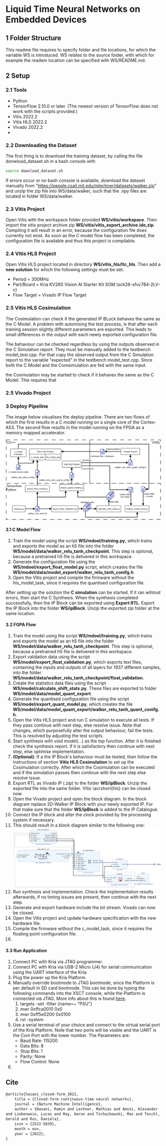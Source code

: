 # Liquid Time Neural Networks on Embedded Devices

## 1 Folder Structure
This readme file requires to specify folder and file locations, for which the variable WS is introduced. WS relates to the source folder, with which for example the readem location can be specified with WS/README.md.

## 2 Setup

### 2.1 Tools
- Python
- TensorFlow 2.10.0 or later. (The newest version of TensorFlow does not work with the scripts provided.)
- Vitis 2022.2
- Vitis HLS 2022.2
- Vivado 2022.2
- 
### 2.2 Downloading the Dataset
The first thing is to download the training dataset, by calling the file donwload_dataset.sh in a bash console with
```bash
source download_dataset.sh
```
If errors occur or no bash console is available, download the dataset manually from "https://people.csail.mit.edu/mlechner/datasets/walker.zip" and unzip the zip file into WS/data/walker, such that the .npy files are located in folder WS/data/walker.

### 2.3 Vitis Project
Open Vitis with the workspace folder provided **WS/vitis/workspace**. Then import the vitis project archive zip **WS/vitis/vitis_export_archive.ide,zip**. Compiling it will result in an error, because the configuration file does currently not exist. As soon as the C model flow has been completed, the configuration file is available and thus this project is compilable.

### 2.4 Vitis HLS Project
Open Vitis HLS project located in directory **WS/vitis_hls/ltc_hls**. Then add a **new solution** for which the following settings must be set:
* Period = 300MHz
* Part/Board = Kria KV260 Vision AI Starter Kit SOM (xck26-sfvc784-2LV-c)
* Flow Target = Vivado IP Flow Target

### 2.5 Vitis HLS Cosimulation
The Cosimulation can check if the generated IP BLock behaves the same as the C Model. A problem with automising the test process, is that after each training session slightly different parameters are exported. This leads to small differences in the output with each newly exported configuration file.

The behaviour can be checked regardless by using the outputs observed in the C Simulation report. They must be manually added to the testbench model_test.cpp. For that copy the observed output from the C Simulation report to the variable "expected" in the testbench model_test.cpp. Since both the C Model and the Comsimulation are fed with the same input.

 the Cosimulation may be started to check if it behaves the same as the C Model. This requires that 


### 2.5 Vivado Project

### 3 Deploy Pipeline
The image below visualises the deploy pipeline. There are two flows of which the first results in a C model running on a single core of the Cortex-A53. The second flow results in the model running on the FPGA as a memory mapped accelerator.

![image](./readmeResources/pipeline.png)

#### 3.1 C Model Flow
1. Train the model using the script **WS/mdoel/training.py**, which trains and exports the model as an h5 file into the folder **WS/model/data/walker_relu_tanh_checkpoint**. This step is optional, because a pretrained h5 file is delivered in this workspace.
1. Generate the configuration file using the **WS/mdoel/export\_float\_model.py** script, which creates the file **WS/model/data/model\_export/walker\_relu\_tanh\_conifg.h**.
1. Open the Vitis project and compile the firmware without the hls\_model\_task, since it requires the quantised configuration file.

After setting up the solution the **C simulation** can be started. If it ran wihtout errors, then start the C Synthesis. When the synthesis completed successfully, then the IP Block can be exported using **Export RTL**. Export the IP Block into the folder **WS/ipBlock**. Unzip the exported zip folder at the same location.

#### 3.2 FGPA Flow
1. Train the model using the script **WS/mdoel/training.py**, which trains and exports the model as an h5 file into the folder **WS/model/data/walker_relu_tanh_checkpoint**. This step is optional, because a pretrained h5 file is delivered in this workspace.
2. Export validation data using the script **WS/model/export\_float\_validation.py**, which exports text files, containing the inputs and outputs of all layers for 1937 different samples, into the folder **WS/model/data/walker_relu_tanh_checkpoint/float_validation**.
3. Create the statistics data files using the script **WS/model/calculate\_shift\_stats.py**. These files are exported to folder **WS/model/data/model_quant_export**.
4. Generate the quantised configuration file using the script **WS/model/export\_quant\_model.py**, which creates the file **WS/model/data/model_quant_export/walker\_relu\_tanh\_quant\_conifg.h**.
5. Open the Vitis HLS project and run C simulation to execute all tests. If they pass continue with next step, else resolve issue. Note that changes, which purposefully alter the output behaviour, fail the tests. This is resolved by adjusting the test scripts.
6. Start synthesis with void model(...) as the top function. After it is finished check the synthesis report. If it is satisfactory then continue with next step, else optimise implementation.
7. **(Optional)**: If a the IP Block's behaviour must be tested, then follow the instructions of section **Vitis HLS Cosimulation** to set up the Cosimulation correctly. After which the Cosimulation can be executed and if the simulation passes then continue with the next step else resolve issue.
8. Export RTL as Vivado IP (.zip) to the folder **WS/ipBlock**. Unzip the exported file into the same folder.  Vitis \acrshort{hls} can be closed now.
9. Open the Vivado project and open the block diagram. In the block diagram replace 2D-Walker IP Block with your newly exported IP. For that make sure that the folder **WS/ipBlock** is added to the IP Catalogue. 
10. Connect the IP block and alter the clock provided by the processing system if necessary.
11. This should result in a block diagram similar to the following one:
    ![image](./readmeResources/blockDiagram.png)
12. Run synthesis and implementation. Check the implementation results afterwards, if no timing issues are present, then continue with the next step.
13. Generate and export hardware include the bit stream. Vivado can now be closed.
14. Open the Vitis project and update hardware specification with the new hardware file.
15. Compile the firmware without the c\_model\_task, since it requires the floating point configuration file.
16. 
#### 3.3 Run Application
1. Connect PC with Kria via JTAG programmer.
2. Connect PC with Kria via USB-2 Micro (J4) for serial communication using the UART interface of the Kria.
3. Plug the power up the Kria Platform.
4. Manually override bootmode to JTAG bootmode, since the Platform is per default in SD card bootmode. This can be done by typing the following commands into the XSCT console, while the Platform is connected via JTAG. More info about this is found [here](https://xilinx.github.io/kria-apps-docs/creating_applications/2022.1/build/html/docs/bootmodes.html).
   1. targets -set -filter {name=~ "PSU"}
   2. mwr 0xffca0010 0x0
   3. mwr 0xff5e0200 0x0100
   4. rst -system
5. Use a serial terminal of your choice and connect to the virtual serial port of the Kria Platform. Note that two ports will be visible and the UART is the Com Port with the lower number. The Parameters are:
    * Baud Rate: 115200
    * Data Bits: 8
    * Stop Bits: 1
    * Parity: None
    * Flow Control: None
6. 

















## Cite

```
@article{hasani_closed-form_2022,
	title = {Closed-form continuous-time neural networks},
	journal = {Nature Machine Intelligence},
	author = {Hasani, Ramin and Lechner, Mathias and Amini, Alexander and Liebenwein, Lucas and Ray, Aaron and Tschaikowski, Max and Teschl, Gerald and Rus, Daniela},
	issn = {2522-5839},
	month = nov,
	year = {2022},
}
```
